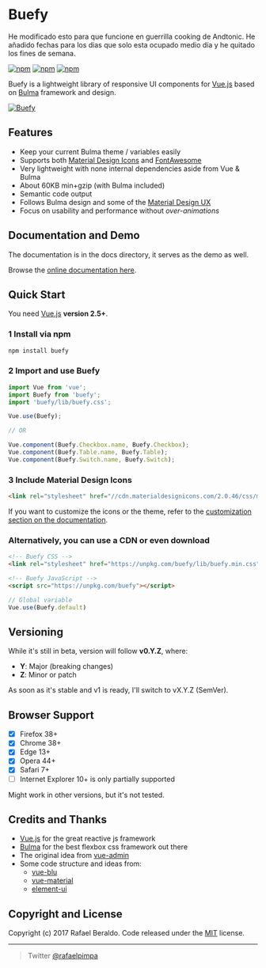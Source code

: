 # Buefy

He modificado esto para que funcione en guerrilla cooking de Andtonic. He añadido fechas para los dias que solo esta ocupado medio día y he quitado los fines de semana.

[![npm](https://img.shields.io/npm/v/buefy.svg)]()
[![npm](https://img.shields.io/npm/dt/buefy.svg)]()
[![npm](https://img.shields.io/npm/l/buefy.svg)]()

Buefy is a lightweight library of responsive UI components for [Vue.js](https://vuejs.org/) based on [Bulma](http://bulma.io/) framework and design.

[![Buefy](https://github.com/rafaelpimpa/buefy/blob/dev/static/img/buefy-banner.png)](https://buefy.github.io)

## Features

* Keep your current Bulma theme / variables easily
* Supports both [Material Design Icons](https://materialdesignicons.com/) and [FontAwesome](http://fontawesome.io/)
* Very lightweight with none internal dependencies aside from Vue & Bulma
* About 60KB min+gzip (with Bulma included)
* Semantic code output
* Follows Bulma design and some of the [Material Design UX](https://material.io/)
* Focus on usability and performance without *over-animations*

## Documentation and Demo

The documentation is in the docs directory, it serves as the demo as well.

Browse the [online documentation here](https://buefy.github.io).

## Quick Start

You need [Vue.js](https://vuejs.org/) **version 2.5+**.

### 1 Install via npm

```bash
npm install buefy
```

### 2 Import and use Buefy

```javascript
import Vue from 'vue';
import Buefy from 'buefy';
import 'buefy/lib/buefy.css';

Vue.use(Buefy);

// OR

Vue.component(Buefy.Checkbox.name, Buefy.Checkbox);
Vue.component(Buefy.Table.name, Buefy.Table);
Vue.component(Buefy.Switch.name, Buefy.Switch);
```

### 3 Include Material Design Icons

```html
<link rel="stylesheet" href="//cdn.materialdesignicons.com/2.0.46/css/materialdesignicons.min.css">
```

If you want to customize the icons or the theme, refer to the [customization section on the documentation](https://buefy.github.io/#/documentation/customization).

### Alternatively, you can use a CDN or even download

```html
<!-- Buefy CSS -->
<link rel="stylesheet" href="https://unpkg.com/buefy/lib/buefy.min.css">

<!-- Buefy JavaScript -->
<script src="https://unpkg.com/buefy"></script>
```

```javascript
// Global variable
Vue.use(Buefy.default)
```

## Versioning

While it's still in beta, version will follow **v0.Y.Z**, where:

* **Y**: Major (breaking changes)
* **Z**: Minor or patch

As soon as it's stable and v1 is ready, I'll switch to vX.Y.Z (SemVer).

## Browser Support

- [x] Firefox 38+
- [x] Chrome 38+
- [x] Edge 13+
- [x] Opera 44+
- [x] Safari 7+
- [ ] Internet Explorer 10+ is only partially supported

Might work in other versions, but it's not tested.

## Credits and Thanks

* [Vue.js](https://vuejs.org/) for the great reactive js framework
* [Bulma](http://bulma.io/) for the best flexbox css framework out there
* The original idea from [vue-admin](https://admin.vuebulma.com/)
* Some code structure and ideas from:
    * [vue-blu](https://chenz24.github.io/vue-blu/)
    * [vue-material](https://vuematerial.github.io/)
    * [element-ui](http://element.eleme.io/)

## Copyright and License

Copyright (c) 2017 Rafael Beraldo. Code released under the [MIT]((https://github.com/rafaelpimpa/buefy/blob/master/LICENSE)) license.

---

> Twitter [@rafaelpimpa](https://twitter.com/rafaelpimpa)
